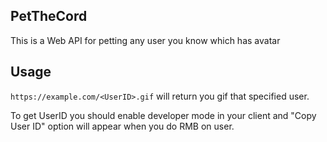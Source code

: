 PetTheCord
--
This is a Web API for petting any user you know which has avatar

## Usage
`https://example.com/<UserID>.gif` will return you gif that specified user.

To get UserID you should enable developer mode in your client and "Copy User ID"
option will appear when you do RMB on user.
